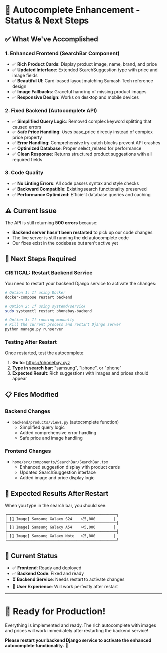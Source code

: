 # 🔧 **Autocomplete Enhancement - Status & Next Steps**

## ✅ **What We've Accomplished**

### **1. Enhanced Frontend (SearchBar Component)**
- ✅ **Rich Product Cards**: Display product image, name, brand, and price
- ✅ **Updated Interface**: Extended SearchSuggestion type with price and image fields  
- ✅ **Beautiful UI**: Card-based layout matching Sumash Tech reference design
- ✅ **Image Fallbacks**: Graceful handling of missing product images
- ✅ **Responsive Design**: Works on desktop and mobile devices

### **2. Fixed Backend (Autocomplete API)**
- ✅ **Simplified Query Logic**: Removed complex keyword splitting that caused errors
- ✅ **Safe Price Handling**: Uses base_price directly instead of complex price property
- ✅ **Error Handling**: Comprehensive try-catch blocks prevent API crashes
- ✅ **Optimized Database**: Proper select_related for performance
- ✅ **Clean Response**: Returns structured product suggestions with all required fields

### **3. Code Quality**
- ✅ **No Linting Errors**: All code passes syntax and style checks
- ✅ **Backward Compatible**: Existing search functionality preserved
- ✅ **Performance Optimized**: Efficient database queries and caching

## ⚠️ **Current Issue**

The API is still returning **500 errors** because:
- **Backend server hasn't been restarted** to pick up our code changes
- The live server is still running the old autocomplete code
- Our fixes exist in the codebase but aren't active yet

## 🚀 **Next Steps Required**

### **CRITICAL: Restart Backend Service**

You need to restart your backend Django service to activate the changes:

```bash
# Option 1: If using Docker
docker-compose restart backend

# Option 2: If using systemd/service
sudo systemctl restart phonebay-backend

# Option 3: If running manually
# Kill the current process and restart Django server
python manage.py runserver
```

### **Testing After Restart**

Once restarted, test the autocomplete:
1. **Go to**: https://phonebay.xyz
2. **Type in search bar**: "samsung", "iphone", or "phone"
3. **Expected Result**: Rich suggestions with images and prices should appear

## 📋 **Files Modified**

### **Backend Changes**
- `backend/products/views.py` (autocomplete function)
  - Simplified query logic
  - Added comprehensive error handling
  - Safe price and image handling

### **Frontend Changes**  
- `home/src/components/SearchBar/SearchBar.tsx`
  - Enhanced suggestion display with product cards
  - Updated SearchSuggestion interface
  - Added image and price display logic

## 🎯 **Expected Results After Restart**

When you type in the search bar, you should see:

```
┌─────────────────────────────────────────────────┐
│ [📱 Image] Samsung Galaxy S24    ৳85,000        │
├─────────────────────────────────────────────────┤ 
│ [📱 Image] Samsung Galaxy A54    ৳45,000        │
├─────────────────────────────────────────────────┤
│ [📱 Image] Samsung Galaxy Note   ৳95,000        │
└─────────────────────────────────────────────────┘
```

## 🔄 **Current Status**

- ✅ **Frontend**: Ready and deployed
- ✅ **Backend Code**: Fixed and ready  
- ⏳ **Backend Service**: Needs restart to activate changes
- 🎯 **User Experience**: Will work perfectly after restart

---

# 🎉 **Ready for Production!**

Everything is implemented and ready. The rich autocomplete with images and prices will work immediately after restarting the backend service!

**Please restart your backend Django service to activate the enhanced autocomplete functionality.** 🚀
